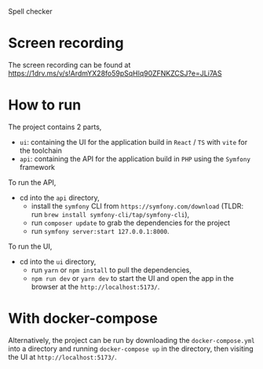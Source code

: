 Spell checker

# Screen recording
The screen recording can be found at https://1drv.ms/v/s!ArdmYX28fo59pSqHlq90ZFNKZCSJ?e=JLi7AS

# How to run
The project contains 2 parts, 
- `ui`: containing the UI for the application build in `React` / `TS` with `vite` for the toolchain
- `api`: containing the API for the application build in `PHP` using the `Symfony` framework


To run the API,
- cd into the `api` directory, 
	- install the `symfony` CLI from `https://symfony.com/download` (TLDR: run `brew install symfony-cli/tap/symfony-cli`), 
	- run `composer update` to grab the dependencies for the project
	- run `symfony server:start 127.0.0.1:8000`.

To run the UI, 
- cd into the `ui` directory, 
	- run `yarn` or `npm install` to pull the dependencies, 
	- `npm run dev` or `yarn dev` to start the UI and open the app in the browser at the  `http://localhost:5173/`.


# With docker-compose
Alternatively, the project can be run by downloading the `docker-compose.yml` into a directory and running `docker-compose up` in the directory, then visiting the UI at `http://localhost:5173/`.